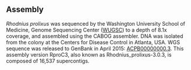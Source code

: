 Assembly
--------

*Rhodnius prolixus* was sequenced by the Washington University School of
Medicine, Genome Sequencing Center
([WUGSC](http://genome.wustl.edu/genomes/detail/rhodnius-prolixus)) to a
depth of 8.1x coverage, and assembled using the CABOG assembler. DNA was
isolated from the colony at the Centers for Disease Control in Atlanta,
USA. WGS sequence was released to GenBank in April 2015:
[ACPB00000000.3](http://www.ncbi.nlm.nih.gov/nuccore/ACPB00000000.3).
This assembly version RproC3, also known as Rhodnius\_prolixus-3.0.3, is
composed of 16,537 supercontigs.
